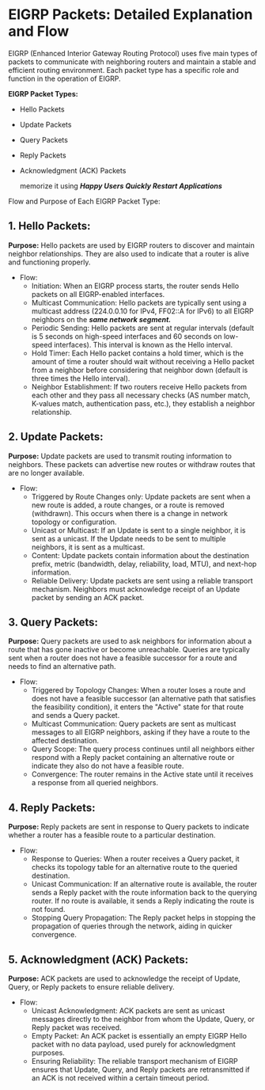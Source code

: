 # EIGRP Packets: Detailed Explanation and Flow

EIGRP (Enhanced Interior Gateway Routing Protocol) uses five main types of packets to communicate with neighboring routers and maintain a stable and efficient routing environment. Each packet type has a specific role and function in the operation of EIGRP. 

**EIGRP Packet Types:**
 - Hello Packets
 - Update Packets
 - Query Packets
 - Reply Packets
 - Acknowledgment (ACK) Packets

    memorize it using ***Happy Users Quickly Restart Applications***

Flow and Purpose of Each EIGRP Packet Type:
## 1. Hello Packets:
**Purpose:** Hello packets are used by EIGRP routers to discover and maintain neighbor relationships. They are also used to indicate that a router is alive and functioning properly.
- Flow:
   - Initiation: When an EIGRP process starts, the router sends Hello packets on all EIGRP-enabled interfaces.
   - Multicast Communication: Hello packets are typically sent using a multicast address (224.0.0.10 for IPv4, FF02::A for IPv6) to all EIGRP neighbors on the ***same network segment.***
   - Periodic Sending: Hello packets are sent at regular intervals (default is 5 seconds on high-speed interfaces and 60 seconds on low-speed interfaces). This interval is known as the Hello interval.
   - Hold Timer: Each Hello packet contains a hold timer, which is the amount of time a router should wait without receiving a Hello packet from a neighbor before considering that neighbor down (default is three times the Hello interval).
   - Neighbor Establishment: If two routers receive Hello packets from each other and they pass all necessary checks (AS number match, K-values match, authentication pass, etc.), they establish a neighbor relationship.

## 2. Update Packets:

**Purpose:** Update packets are used to transmit routing information to neighbors. These packets can advertise new routes or withdraw routes that are no longer available.
- Flow:
   - Triggered by Route Changes only: Update packets are sent when a new route is added, a route changes, or a route is removed (withdrawn). This occurs when there is a change in network topology or configuration.
   - Unicast or Multicast: If an Update is sent to a single neighbor, it is sent as a unicast. If the Update needs to be sent to multiple neighbors, it is sent as a multicast.
   - Content: Update packets contain information about the destination prefix, metric (bandwidth, delay, reliability, load, MTU), and next-hop information.
   - Reliable Delivery: Update packets are sent using a reliable transport mechanism. Neighbors must acknowledge receipt of an Update packet by sending an ACK packet.

## 3. Query Packets:

**Purpose:** Query packets are used to ask neighbors for information about a route that has gone inactive or become unreachable. Queries are typically sent when a router does not have a feasible successor for a route and needs to find an alternative path.
 - Flow:
    - Triggered by Topology Changes: When a router loses a route and does not have a feasible successor (an alternative path that satisfies the feasibility condition), it enters the "Active" state for that route and sends a Query packet.
    - Multicast Communication: Query packets are sent as multicast messages to all EIGRP neighbors, asking if they have a route to the affected destination.
    - Query Scope: The query process continues until all neighbors either respond with a Reply packet containing an alternative route or indicate they also do not have a feasible route.
    - Convergence: The router remains in the Active state until it receives a response from all queried neighbors.

## 4. Reply Packets:

**Purpose:** Reply packets are sent in response to Query packets to indicate whether a router has a feasible route to a particular destination.
- Flow:
    - Response to Queries: When a router receives a Query packet, it checks its topology table for an alternative route to the queried destination.
    - Unicast Communication: If an alternative route is available, the router sends a Reply packet with the route information back to the querying router. If no route is available, it sends a Reply indicating the route is not found.
    - Stopping Query Propagation: The Reply packet helps in stopping the propagation of queries through the network, aiding in quicker convergence.

## 5. Acknowledgment (ACK) Packets:

**Purpose:** ACK packets are used to acknowledge the receipt of Update, Query, or Reply packets to ensure reliable delivery.
 - Flow:
    - Unicast Acknowledgment: ACK packets are sent as unicast messages directly to the neighbor from whom the Update, Query, or Reply packet was received.
    - Empty Packet: An ACK packet is essentially an empty EIGRP Hello packet with no data payload, used purely for acknowledgment purposes.
    - Ensuring Reliability: The reliable transport mechanism of EIGRP ensures that Update, Query, and Reply packets are retransmitted if an ACK is not received within a certain timeout period.
